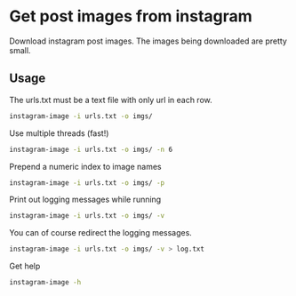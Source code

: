# Get post images from instagram

Download instagram post images. The images being downloaded are pretty small.

## Usage

The urls.txt must be a text file with only url in each row.

```bash
instagram-image -i urls.txt -o imgs/
```

Use multiple threads (fast!)

```bash
instagram-image -i urls.txt -o imgs/ -n 6
```

Prepend a numeric index to image names

```bash
instagram-image -i urls.txt -o imgs/ -p
```

Print out logging messages while running

```bash
instagram-image -i urls.txt -o imgs/ -v
```

You can of course redirect the logging messages.

```bash
instagram-image -i urls.txt -o imgs/ -v > log.txt
```

Get help

```bash
instagram-image -h
```